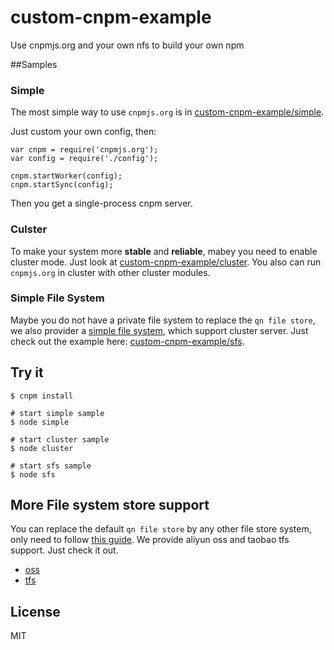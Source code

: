 custom-cnpm-example
===========

Use cnpmjs.org and your own nfs to build your own npm

##Samples

### Simple

The most simple way to use `cnpmjs.org` is in [custom-cnpm-example/simple](https://github.com/cnpm/custom-cnpm-example/tree/master/simple).

Just custom your own config, then:

```
var cnpm = require('cnpmjs.org');
var config = require('./config');

cnpm.startWorker(config);
cnpm.startSync(config);
```

Then you get a single-process cnpm server.

### Culster

To make your system more **stable** and **reliable**, mabey you need to enable cluster mode. Just look at [custom-cnpm-example/cluster](https://github.com/cnpm/custom-cnpm-example/tree/master/cluster). You also can run `cnpmjs.org` in cluster with other cluster modules.

### Simple File System

Maybe you do not have a private file system to replace the `qn file store`, we also provider a [simple file system](https://github.com/cnpm/sfs), which support cluster server. Just check out the example here: [custom-cnpm-example/sfs](https://github.com/cnpm/custom-cnpm-example/tree/master/sfs).

## Try it

```
$ cnpm install

# start simple sample
$ node simple

# start cluster sample
$ node cluster

# start sfs sample
$ node sfs
```

## More File system store support

You can replace the default `qn file store` by any other file store system, only need to follow [this guide](https://github.com/cnpm/cnpmjs.org/wiki/NFS-Guide).
We provide aliyun oss and taobao tfs support. Just check it out.

* [oss](https://github.com/cnpm/oss-cnpm)
* [tfs](https://github.com/cnpm/tfs-cnpm)

## License
MIT
